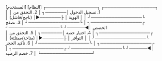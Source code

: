 [المستخدم]                          [النظام]
┌─────────────────┐                ┌─────────────────┐
│ 1. تسجيل الدخول  │───────┐        │ 2. التحقق من    │
└─────────────────┘       │        │    الهوية       │
                          ├───────▶│ (ناجح/فاشل)     │
┌─────────────────┐       │        └─────────────────┘
│ 3. تصفح الحصص    │◀──────┘
└─────────────────┘                ┌─────────────────┐
│ 4. اختيار حصة    │───────┐        │ 5. التحقق من    │
└─────────────────┘       │        │    التوافر      │
                          ├───────▶│ (متاحة/ممتلئة) │
┌─────────────────┐       │        └─────────────────┘
│ 6. تأكيد الحجز   │◀──────┘
└─────────────────┘                ┌─────────────────┐
                                   │ 7. خصم الرصيد   │
                                   └─────────────────┘
